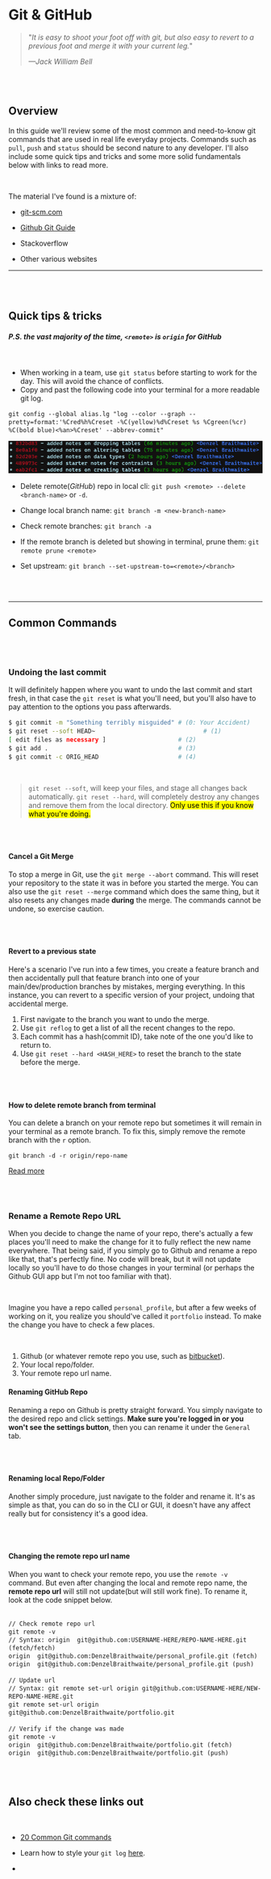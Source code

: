 # **Git & GitHub**

> "_It is easy to shoot your foot off with git, but also easy to revert to a previous foot and merge it with your current leg._"
>
> _—Jack William Bell_

<br>
<br>

## Overview

In this guide we'll review some of the most common and need-to-know git commands that are used in real life everyday projects. Commands such as `pull`, `push` and `status` should be second nature to any developer. I'll also include some quick tips and tricks and some more solid fundamentals below with links to read more.

<br>

The material I've found is a mixture of:

-   [git-scm.com](https://git-scm.com/doc)

-   [Github Git Guide](https://github.com/git-guides)

-   Stackoverflow

-   Other various websites

---

<br>
<br>

## **Quick tips & tricks**

##### _P.S. the vast majority of the time, `<remote>` is **`origin`** for **GitHub**_

<br>

-   When working in a team, use `git status` before starting to work for the day. This will avoid the chance of conflicts.
-   Copy and past the following code into your terminal for a more readable git log.

```
git config --global alias.lg "log --color --graph --pretty=format:'%Cred%h%Creset -%C(yellow)%d%Creset %s %Cgreen(%cr) %C(bold blue)<%an>%Creset' --abbrev-commit"
```

![pretty git log](img/pretty_git_log.png)

-   Delete remote(_GitHub_) repo in local cli: `git push <remote> --delete <branch-name>` or `-d`.

-   Change local branch name: `git branch -m <new-branch-name>`

- Check remote branches: `git branch -a`

- If the remote branch is deleted but showing in terminal, prune them: `git remote prune <remote>`

- Set upstream: `git branch --set-upstream-to=<remote>/<branch>`

<br>
<br>

---

## **Common Commands**

<br>
<br>

### **Undoing the last commit**

It will definitely happen where you want to undo the last commit and start fresh, in that case the `git reset` is what you'll need, but you'll also have to pay attention to the options you pass afterwards.

```sh
$ git commit -m "Something terribly misguided" # (0: Your Accident)
$ git reset --soft HEAD~                              # (1)
[ edit files as necessary ]                    # (2)
$ git add .                                    # (3)
$ git commit -c ORIG_HEAD                      # (4)
```

<br>

> `git reset --soft`, will keep your files, and stage all changes back automatically. `git reset --hard`, will completely destroy any changes and remove them from the local directory. <mark>Only use this if you know what you're doing.</mark>

<br>
<br>

#### **Cancel a Git Merge**

To stop a merge in Git, use the `git merge --abort` command. This will reset your repository to the state it was in before you started the merge. You can also use the `git reset --merge` command which does the same thing, but it also resets any changes made **during** the merge. The commands cannot be undone, so exercise caution.

<br>
<br>

#### **Revert to a previous state**

Here's a scenario I've run into a few times, you create a feature branch and then accidentally pull that feature branch into one of your main/dev/production branches by mistakes, merging everything. In this instance, you can revert to a specific version of your project, undoing that accidental merge.

1. First navigate to the branch you want to undo the merge.
2. Use `git reflog` to get a list of all the recent changes to the repo.
3. Each commit has a hash(commit ID), take note of the one you'd like to return to.
4. Use `git reset --hard <HASH_HERE>` to reset the branch to the state before the merge.

<br>
<br>

#### **How to delete remote branch from terminal**

You can delete a branch on your remote repo but sometimes it will remain in your terminal as a remote branch. To fix this, simply remove the remote branch with the `r` option.

```
git branch -d -r origin/repo-name
```

[Read more](https://stackoverflow.com/questions/927358/how-do-i-undo-the-most-recent-local-commits-in-git)

<br>
<br>

### **Rename a Remote Repo URL**

When you decide to change the name of your repo, there's actually a few places you'll need to make the change for it to fully reflect the new name everywhere. That being said, if you simply go to Github and rename a repo like that, that's perfectly fine. No code will break, but it will not update locally so you'll have to do those changes in your terminal (or perhaps the Github GUI app but I'm not too familiar with that).

<br>

Imagine you have a repo called `personal_profile`, but after a few weeks of working on it, you realize you should've called it `portfolio` instead. To make the change you have to check a few places.

<br>

1. Github (or whatever remote repo you use, such as [bitbucket](https://bitbucket.org/)).
2. Your local repo/folder.
3. Your remote repo url name.

#### **Renaming GitHub Repo**

Renaming a repo on Github is pretty straight forward. You simply navigate to the desired repo and click settings. **Make sure you're logged in or you won't see the settings button**, then you can rename it under the `General` tab.

<br>
<br>

#### **Renaming local Repo/Folder**

Another simply procedure, just navigate to the folder and rename it. It's as simple as that, you can do so in the CLI or GUI, it doesn't have any affect really but for consistency it's a good idea.

<br>
<br>

#### **Changing the remote repo url name**

When you want to check your remote repo, you use the `remote -v` command. But even after changing the local and remote repo name, the **remote repo url** will still not update(but will still work fine). To rename it, look at the code snippet below.

```bsh

// Check remote repo url
git remote -v
// Syntax: origin  git@github.com:USERNAME-HERE/REPO-NAME-HERE.git (fetch/fetch)
origin  git@github.com:DenzelBraithwaite/personal_profile.git (fetch)
origin  git@github.com:DenzelBraithwaite/personal_profile.git (push)

// Update url
// Syntax: git remote set-url origin git@github.com:USERNAME-HERE/NEW-REPO-NAME-HERE.git
git remote set-url origin git@github.com:DenzelBraithwaite/portfolio.git

// Verify if the change was made
git remote -v
origin  git@github.com:DenzelBraithwaite/portfolio.git (fetch)
origin  git@github.com:DenzelBraithwaite/portfolio.git (push)
```

<br>
<br>

## **Also check these links out**

<br>

-   [20 Common Git commands](https://dzone.com/articles/top-20-git-commands-with-examples)

-   Learn how to style your `git log` [here](https://coderwall.com/p/euwpig/a-better-git-log).

-
